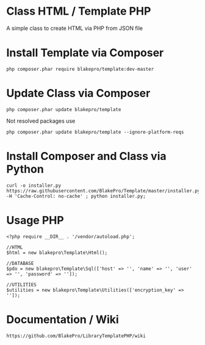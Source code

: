 # Class HTML / Template PHP

A simple class to create HTML via PHP from JSON file

# Install Template via Composer
```
php composer.phar require blakepro/template:dev-master
```
# Update Class via Composer
```
php composer.phar update blakepro/template
```
Not resolved packages use
```
php composer.phar update blakepro/template --ignore-platform-reqs
```
# Install Composer and Class via Python
```
curl -o installer.py https://raw.githubusercontent.com/BlakePro/Template/master/installer.py -H 'Cache-Control: no-cache' ; python installer.py;
```
# Usage PHP
```
<?php require __DIR__ . '/vendor/autoload.php';

//HTML
$html = new blakepro\Template\Html();

//DATABASE
$pdo = new blakepro\Template\Sql(['host' => '', 'name' => '', 'user' => '', 'password' => '']);

//UTILITIES
$utilities = new blakepro\Template\Utilities(['encryption_key' => '']);

```
#  Documentation / Wiki
```
https://github.com/BlakePro/LibraryTemplatePHP/wiki
